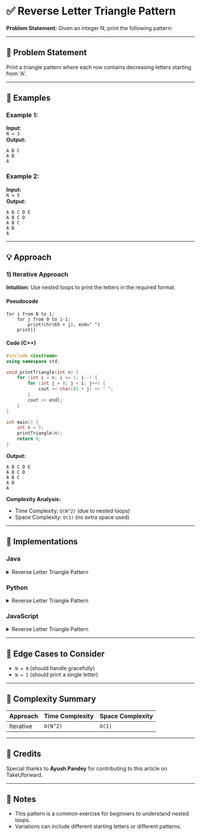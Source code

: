 # ✅ Reverse Letter Triangle Pattern

**Problem Statement:** Given an integer N, print the following pattern:

---

## 📌 Problem Statement

Print a triangle pattern where each row contains decreasing letters starting from 'A'.

---

## 🧪 Examples

### Example 1:
**Input:**  
`N = 3`  
**Output:**  
```
A B C
A B
A
```

### Example 2:
**Input:**  
`N = 5`  
**Output:**  
```
A B C D E
A B C D
A B C
A B
A
```

---

## 💡 Approach

### 1) Iterative Approach

**Intuition:** Use nested loops to print the letters in the required format.

#### Pseudocode
```
for i from N to 1:
    for j from 0 to i-1:
        print(chr(65 + j), end=" ")
    print()
```

#### Code (C++)
```cpp
#include <iostream>
using namespace std;

void printTriangle(int n) {
    for (int i = n; i >= 1; i--) {
        for (int j = 0; j < i; j++) {
            cout << char(65 + j) << " ";
        }
        cout << endl;
    }
}

int main() {
    int n = 5;
    printTriangle(n);
    return 0;
}
```

**Output:**
```
A B C D E
A B C D
A B C
A B
A
```

**Complexity Analysis:**
- Time Complexity: `O(N^2)` (due to nested loops)
- Space Complexity: `O(1)` (no extra space used)

---

## 🧷 Implementations

### Java

<details>
<summary>Reverse Letter Triangle Pattern</summary>

```java
public class Main {
    static void printTriangle(int n) {
        for (int i = n; i >= 1; i--) {
            for (int j = 0; j < i; j++) {
                System.out.print((char)(65 + j) + " ");
            }
            System.out.println();
        }
    }

    public static void main(String[] args) {
        int n = 5;
        printTriangle(n);
    }
}
```

</details>

### Python

<details>
<summary>Reverse Letter Triangle Pattern</summary>

```python
def print_triangle(n):
    for i in range(n, 0, -1):
        for j in range(i):
            print(chr(65 + j), end=" ")
        print()

n = 5
print_triangle(n)
```

</details>

### JavaScript

<details>
<summary>Reverse Letter Triangle Pattern</summary>

```javascript
function printTriangle(n) {
    for (let i = n; i >= 1; i--) {
        let row = "";
        for (let j = 0; j < i; j++) {
            row += String.fromCharCode(65 + j) + " ";
        }
        console.log(row);
    }
}

let n = 5;
printTriangle(n);
```

</details>

---

## 🧭 Edge Cases to Consider

* `N = 0` (should handle gracefully)
* `N = 1` (should print a single letter)

---

## 🧾 Complexity Summary

| Approach      | Time Complexity | Space Complexity |
| ------------- | --------------- | ---------------- |
| Iterative     | `O(N^2)`       | `O(1)`           |

---

## 🙌 Credits

Special thanks to **Ayush Pandey** for contributing to this article on TakeUforward.

---

## 📣 Notes

* This pattern is a common exercise for beginners to understand nested loops.
* Variations can include different starting letters or different patterns.
